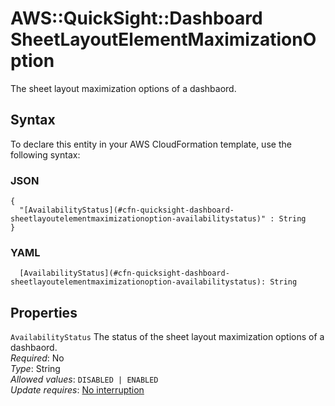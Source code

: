 # AWS::QuickSight::Dashboard SheetLayoutElementMaximizationOption<a name="aws-properties-quicksight-dashboard-sheetlayoutelementmaximizationoption"></a>

The sheet layout maximization options of a dashbaord\.

## Syntax<a name="aws-properties-quicksight-dashboard-sheetlayoutelementmaximizationoption-syntax"></a>

To declare this entity in your AWS CloudFormation template, use the following syntax:

### JSON<a name="aws-properties-quicksight-dashboard-sheetlayoutelementmaximizationoption-syntax.json"></a>

```
{
  "[AvailabilityStatus](#cfn-quicksight-dashboard-sheetlayoutelementmaximizationoption-availabilitystatus)" : String
}
```

### YAML<a name="aws-properties-quicksight-dashboard-sheetlayoutelementmaximizationoption-syntax.yaml"></a>

```
  [AvailabilityStatus](#cfn-quicksight-dashboard-sheetlayoutelementmaximizationoption-availabilitystatus): String
```

## Properties<a name="aws-properties-quicksight-dashboard-sheetlayoutelementmaximizationoption-properties"></a>

`AvailabilityStatus` <a name="cfn-quicksight-dashboard-sheetlayoutelementmaximizationoption-availabilitystatus"></a>
The status of the sheet layout maximization options of a dashbaord\.  
_Required_: No  
_Type_: String  
_Allowed values_: `DISABLED | ENABLED`  
_Update requires_: [No interruption](https://docs.aws.amazon.com/AWSCloudFormation/latest/UserGuide/using-cfn-updating-stacks-update-behaviors.html#update-no-interrupt)
